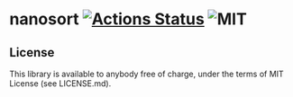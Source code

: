 # nanosort [![Actions Status](https://github.com/zeux/nanosort/workflows/build/badge.svg)](https://github.com/zeux/nanosort/actions) ![MIT](https://img.shields.io/badge/license-MIT-blue.svg)

## License

This library is available to anybody free of charge, under the terms of MIT License (see LICENSE.md).
